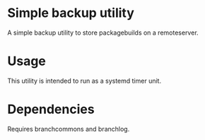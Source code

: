 # Simple backup utility
A simple backup utility to store packagebuilds on a remoteserver.

# Usage
This utility is intended to run as a systemd timer unit.

# Dependencies
Requires branchcommons and branchlog.
